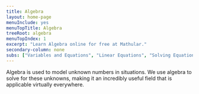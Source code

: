 ```yaml
---
title: Algebra
layout: home-page
menuInclude: yes
menuTopTitle: Algebra
treeRoot: algebra
menuTopIndex: 1
excerpt: "Learn Algebra online for free at Mathular."
secondary-column: none
subs: ["Variables and Equations", "Linear Equations", "Solving Equations", "Functions and Graphing", "Polynomials", "Complex Numbers", "Quadratic Equations", "Systems of Equations"]
---
```

Algebra is used to model unknown numbers in situations. We use algebra to solve for these unknowns, making it an incredibly useful field that is applicable virtually everywhere.